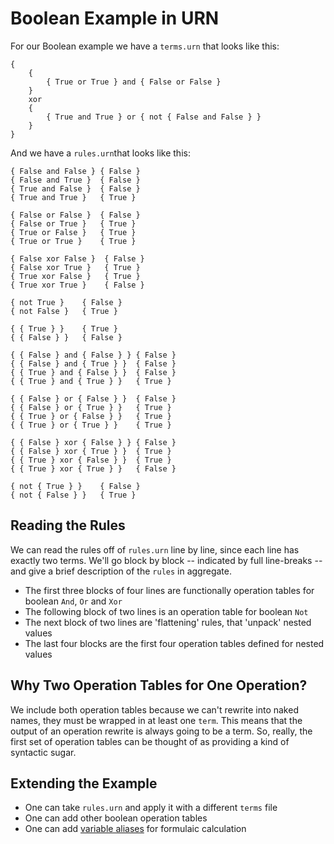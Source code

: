 # Boolean Example in URN

For our Boolean example we have a `terms.urn` that looks like this:
```
{
    {
        { True or True } and { False or False }
    }
    xor
    {
        { True and True } or { not { False and False } }
    }
}
```

And we have a `rules.urn`that looks like this:
```
{ False and False } { False }
{ False and True }  { False }
{ True and False }  { False }
{ True and True }   { True }

{ False or False }  { False }
{ False or True }   { True }
{ True or False }   { True }
{ True or True }    { True }

{ False xor False }  { False }
{ False xor True }   { True }
{ True xor False }   { True }
{ True xor True }    { False }

{ not True }    { False }
{ not False }   { True }

{ { True } }    { True }
{ { False } }   { False }

{ { False } and { False } } { False }
{ { False } and { True } }  { False }
{ { True } and { False } }  { False }
{ { True } and { True } }   { True }

{ { False } or { False } }  { False }
{ { False } or { True } }   { True }
{ { True } or { False } }   { True }
{ { True } or { True } }    { True }

{ { False } xor { False } } { False }
{ { False } xor { True } }  { True }
{ { True } xor { False } }  { True }
{ { True } xor { True } }   { False }

{ not { True } }    { False }
{ not { False } }   { True }
```
## Reading the Rules
We can read the rules off of `rules.urn` line by line, since each line has exactly two terms. We'll go block by block -- indicated by full line-breaks -- and give a brief description of the `rules` in aggregate.
- The first three blocks of four lines are functionally operation tables for boolean `And`, `Or` and `Xor` 
- The following block of two lines is an operation table for boolean `Not`
- The next block of two lines are 'flattening' rules, that 'unpack' nested values
- The last four blocks are the first four operation tables defined for nested values

## Why Two Operation Tables for One Operation?
We include both operation tables because we can't rewrite into naked names, they must be wrapped in at least one `term`. This means that the output of an operation rewrite is always going to be a term. So, really, the first set of operation tables can be thought of as providing a kind of syntactic sugar.

## Extending the Example
- One can take `rules.urn` and apply it with a different `terms` file
- One can add other boolean operation tables
- One can add [variable aliases](./aliases.md) for formulaic calculation